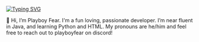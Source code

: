 [![Typing SVG](https://readme-typing-svg.demolab.com?font=Fira+Code&pause=1000&width=435&lines=Best+Java+Developer;Intellij+Idea+Wizard;Pro+Minecraft+Player)](https://git.io/typing-svg)

👋 Hi, I’m Playboy Fear. I'm a fun loving, passionate developer. I’m near fluent in Java, and learning Python and HTML. My pronouns are he/him and feel free to reach out to playboyfear on discord!
